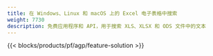 ```yaml
---
title: 在 Windows、Linux 和 macOS 上的 Excel 电子表格中搜索
weight: 7730
description: 免费应用程序和 API，用于搜索 XLS、XLSX 和 ODS 文件中的文本
---
```

{{< blocks/products/pf/agp/feature-solution >}} 

